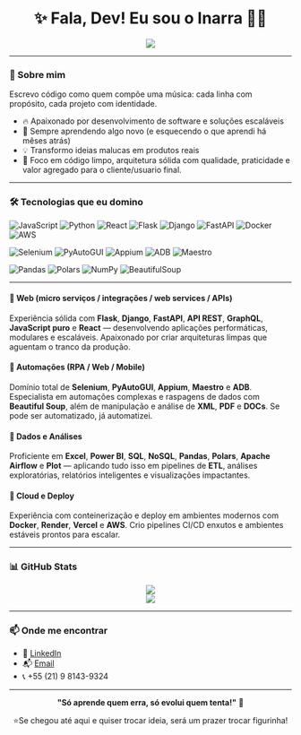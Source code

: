 <h1 align="center">✨ Fala, Dev! Eu sou o Inarra 👨‍💻</h1>

<p align="center">
  <img src="https://readme-typing-svg.herokuapp.com?center=true&vCenter=true&color=0077b6&lines=Automation;Web+Developer;Data+Enginner;Aprendizado+Infinito" />
</p>

---

### 🚀 Sobre mim
  
Escrevo código como quem compõe uma música: cada linha com propósito, cada projeto com identidade.

- 🔥 Apaixonado por desenvolvimento de software e soluções escaláveis
- 🧠 Sempre aprendendo algo novo (e esquecendo o que aprendi há mêses atrás)
- 💡 Transformo ideias malucas em produtos reais
- 🎯 Foco em código limpo, arquitetura sólida com qualidade, praticidade e valor agregado para o cliente/usuario final.

---
### 🛠️ Tecnologias que eu domino

![JavaScript](https://img.shields.io/badge/-JavaScript-black?style=flat-square&logo=javascript)
![Python](https://img.shields.io/badge/-Python-black?style=flat-square&logo=python)
![React](https://img.shields.io/badge/-React-black?style=flat-square&logo=react)
![Flask](https://img.shields.io/badge/-Flask-black?style=flat-square&logo=flask)
![Django](https://img.shields.io/badge/-Django-black?style=flat-square&logo=django)
![FastAPI](https://img.shields.io/badge/-FastAPI-black?style=flat-square&logo=fastapi)
![Docker](https://img.shields.io/badge/-Docker-black?style=flat-square&logo=docker)
![AWS](https://img.shields.io/badge/-AWS-black?style=flat-square&logo=amazonaws)

![Selenium](https://img.shields.io/badge/-Selenium-black?style=flat-square&logo=selenium)
![PyAutoGUI](https://img.shields.io/badge/-PyAutoGUI-black?style=flat-square&logo=python)
![Appium](https://img.shields.io/badge/-Appium-black?style=flat-square&logo=appium)
![ADB](https://img.shields.io/badge/-ADB-black?style=flat-square&logo=android)
![Maestro](https://img.shields.io/badge/-Maestro-black?style=flat-square&logo=android)

![Pandas](https://img.shields.io/badge/-Pandas-black?style=flat-square&logo=pandas)
![Polars](https://img.shields.io/badge/-Polars-black?style=flat-square&logo=python)
![NumPy](https://img.shields.io/badge/-NumPy-black?style=flat-square&logo=numpy)
![BeautifulSoup](https://img.shields.io/badge/-BeautifulSoup-black?style=flat-square&logo=python)

---

#### 🔹 Web (micro serviços / integrações / web services / APIs)
Experiência sólida com **Flask**, **Django**, **FastAPI**, **API REST**, **GraphQL**, **JavaScript puro** e **React** — desenvolvendo aplicações performáticas, modulares e escaláveis. Apaixonado por criar arquiteturas limpas que aguentam o tranco da produção.

#### 🔹 Automações (RPA / Web / Mobile)
Domínio total de **Selenium**, **PyAutoGUI**, **Appium**, **Maestro** e **ADB**. Especialista em automações complexas e raspagens de dados com **Beautiful Soup**, além de manipulação e análise de **XML**, **PDF** e **DOCs**. Se pode ser automatizado, já automatizei.

#### 🔹 Dados e Análises
Proficiente em **Excel**, **Power BI**, **SQL**, **NoSQL**, **Pandas**, **Polars**, **Apache Airflow** e **Plot** — aplicando tudo isso em pipelines de **ETL**, análises exploratórias, relatórios inteligentes e visualizações impactantes.

#### 🔹 Cloud e Deploy
Experiência com conteinerização e deploy em ambientes modernos com **Docker**, **Render**, **Vercel** e **AWS**. Crio pipelines CI/CD enxutos e ambientes estáveis prontos para escalar.

---

### 📊 GitHub Stats

<p align="center">
  <img src="https://github-readme-stats.vercel.app/api?username=seuusuario&show_icons=true&theme=radical" />
  <br>
  <img src="https://github-readme-streak-stats.herokuapp.com/?user=seuusuario&theme=radical" />
</p>

---

### 📫 Onde me encontrar

- 💼 [LinkedIn](https://www.linkedin.com/in/carlos-inarra/)
- 📬 [Email](mailto:carlosinarra17@gmail.com)
- 📞 +55 (21) 9 8143-9324

---

<p align="center">
  <b>"Só aprende quem erra, só evolui quem tenta!"</b> 💬
</p>

<p align="center">
  ⭐Se chegou até aqui e quiser trocar ideia, será um prazer trocar figurinha!
</p>
